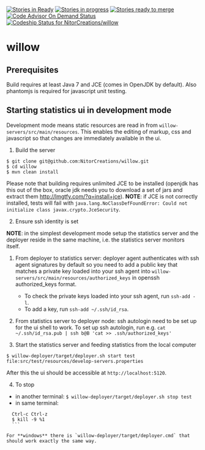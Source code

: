 [![Stories in Ready](https://badge.waffle.io/NitorCreations/willow.png?label=ready&title=Ready)](https://waffle.io/NitorCreations/willow)
[![Stories in progress](https://badge.waffle.io/NitorCreations/willow.png?label=in%20progress&title=In%20progress)](https://waffle.io/NitorCreations/willow)
[![Stories ready to merge](https://badge.waffle.io/NitorCreations/willow.png?label=ready%20to%20merge&title=Ready%20to%20merge)](https://waffle.io/NitorCreations/willow)
[![Code Advisor On Demand Status](https://badges.ondemand.coverity.com/streams/jdq5h6193p18d9k86859ro7t0c)](https://ondemand.coverity.com/streams/jdq5h6193p18d9k86859ro7t0c/jobs)
[ ![Codeship Status for NitorCreations/willow](https://codeship.com/projects/eafd7080-e03e-0132-ef42-7a41f362b68c/status?branch=master)](https://codeship.com/projects/80769)
# willow #


## Prerequisites ##

Build requires at least Java 7 and JCE (comes in OpenJDK by default). Also phantomjs is required for javascript unit testing.

## Starting statistics ui in development mode ##
Development mode means static resources are read in from `willow-servers/src/main/resources`.
This enables the editing of markup, css and javascript so that changes are immediately available in the ui.

1. Build the server

  ```
  $ git clone git@github.com:NitorCreations/willow.git
  $ cd willow
  $ mvn clean install
  ```
  Please note that building requires unlimited JCE to be installed (openjdk has this out of the  box, oracle jdk needs you to download a set of jars and extract them http://lmgtfy.com/?q=install+jce). **NOTE**: if JCE is not correctly installed, tests will fail with `java.lang.NoClassDefFoundError: Could not initialize class javax.crypto.JceSecurity`.

2. Ensure ssh identity is set

  **NOTE**: in the simplest development mode setup the statistics server and the deployer reside in the same machine, i.e. the statistics server monitors itself. 
  1. From deployer to statistics server: deployer agent authenticates with ssh agent signatures by default so you need to add a public key that matches a private key loaded into your ssh agent into
`willow-servers/src/main/resources/authorized_keys` in openssh authorized_keys format. 
     * To check the private keys loaded into your ssh agent, run `ssh-add -l`. 
     * To add a key, run `ssh-add ~/.ssh/id_rsa`.
  2. From statistics server to deployer node: ssh autologin need to be set up for the ui shell to work. To set up ssh autologin, run e.g. `cat ~/.ssh/id_rsa.pub | ssh b@B 'cat >> .ssh/authorized_keys'` 

3. Start the statistics server and feeding statistics from the local computer

  ```
  $ willow-deployer/target/deployer.sh start test file:src/test/resources/develop-servers.properties
  ```
  
  After this the ui should be accessible at `http://localhost:5120`.

4. To stop
  * in another terminal: `$ willow-deployer/target/deployer.sh stop test`
  * in same terminal: 
  ```
    Ctrl-c Ctrl-z
    $ kill -9 %1
    ```

For **windows** there is `willow-deployer/target/deployer.cmd` that should work exactly the same way.
